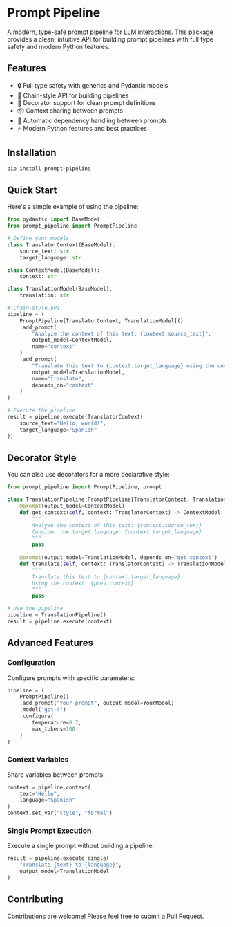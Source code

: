 # Prompt Pipeline

A modern, type-safe prompt pipeline for LLM interactions. This package provides a clean, intuitive API for building prompt pipelines with full type safety and modern Python features.

## Features

- 🔒 Full type safety with generics and Pydantic models
- 🔗 Chain-style API for building pipelines
- 🎨 Decorator support for clean prompt definitions
- 📦 Context sharing between prompts
- 🔄 Automatic dependency handling between prompts
- ⚡ Modern Python features and best practices

## Installation

```bash
pip install prompt-pipeline
```

## Quick Start

Here's a simple example of using the pipeline:

```python
from pydantic import BaseModel
from prompt_pipeline import PromptPipeline

# Define your models
class TranslatorContext(BaseModel):
    source_text: str
    target_language: str

class ContextModel(BaseModel):
    context: str

class TranslationModel(BaseModel):
    translation: str

# Chain-style API
pipeline = (
    PromptPipeline[TranslatorContext, TranslationModel]()
    .add_prompt(
        "Analyze the context of this text: {context.source_text}",
        output_model=ContextModel,
        name="context"
    )
    .add_prompt(
        "Translate this text to {context.target_language} using the context: {prev.context}",
        output_model=TranslationModel,
        name="translate",
        depends_on="context"
    )
)

# Execute the pipeline
result = pipeline.execute(TranslatorContext(
    source_text="Hello, world!",
    target_language="Spanish"
))
```

## Decorator Style

You can also use decorators for a more declarative style:

```python
from prompt_pipeline import PromptPipeline, prompt

class TranslationPipeline(PromptPipeline[TranslatorContext, TranslationModel]):
    @prompt(output_model=ContextModel)
    def get_context(self, context: TranslatorContext) -> ContextModel:
        """
        Analyze the context of this text: {context.source_text}
        Consider the target language: {context.target_language}
        """
        pass
    
    @prompt(output_model=TranslationModel, depends_on="get_context")
    def translate(self, context: TranslatorContext) -> TranslationModel:
        """
        Translate this text to {context.target_language}
        Using the context: {prev.context}
        """
        pass

# Use the pipeline
pipeline = TranslationPipeline()
result = pipeline.execute(context)
```

## Advanced Features

### Configuration

Configure prompts with specific parameters:

```python
pipeline = (
    PromptPipeline()
    .add_prompt("Your prompt", output_model=YourModel)
    .model("gpt-4")
    .configure(
        temperature=0.7,
        max_tokens=100
    )
)
```

### Context Variables

Share variables between prompts:

```python
context = pipeline.context(
    text="Hello",
    language="Spanish"
)
context.set_var("style", "formal")
```

### Single Prompt Execution

Execute a single prompt without building a pipeline:

```python
result = pipeline.execute_single(
    "Translate {text} to {language}",
    output_model=TranslationModel
)
```

## Contributing

Contributions are welcome! Please feel free to submit a Pull Request.

